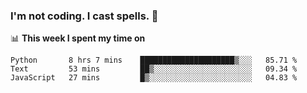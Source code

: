 ### I'm not coding. I cast spells. 🎩

📊 **This week I spent my time on**
<!--START_SECTION:waka-->
```text
Python       8 hrs 7 mins    █████████████████████▒░░░   85.71 % 
Text         53 mins         ██▒░░░░░░░░░░░░░░░░░░░░░░   09.34 % 
JavaScript   27 mins         █▒░░░░░░░░░░░░░░░░░░░░░░░   04.83 % 
```
<!--END_SECTION:waka-->
